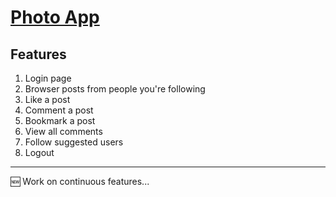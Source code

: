 # [Photo App](https://photo-app-006.herokuapp.com/)
  
## Features  
1. Login page
2. Browser posts from people you're following
3. Like a post
4. Comment a post
5. Bookmark a post
6. View all comments
7. Follow suggested users
8. Logout

---

:new: Work on continuous features...
